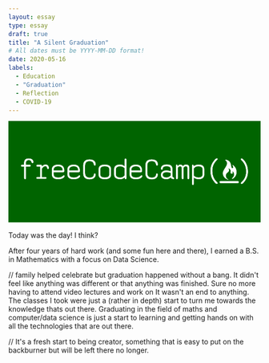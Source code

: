 ```yaml
---
layout: essay
type: essay
draft: true
title: "A Silent Graduation"
# All dates must be YYYY-MM-DD format!
date: 2020-05-16
labels:
  - Education
  - "Graduation"
  - Reflection
  - COVID-19
---
```


<img class="ui image" src="../images/freecodecamp.png">

Today was the day! I think? 

After four years of hard work (and some fun here and there), I earned a B.S. in Mathematics with a focus on Data Science. 

// family helped celebrate but graduation happened without a bang. It didn't feel like anything was different or that anything was finished. Sure no more having to attend video lectures and work on It wasn't an end to anything. The classes I took were just a (rather in depth) start to turn me towards the knowledge thats out there. Graduating in the field of maths and computer/data science is just a start to learning and getting hands on with all the technologies that are out there. 

// It's a fresh start to being creator, something that is easy to put on the backburner but will be left there no longer.
